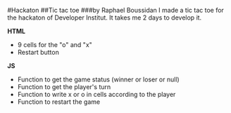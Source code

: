  #Hackaton
 ##Tic tac toe
 ###by Raphael Boussidan
 I made a tic tac toe for the hackaton of Developer Institut.
 It takes me 2 days to develop it.
 
 
 **HTML**
  - 9 cells for the "o" and "x"
  - Restart button
  
 **JS**
 - Function to get the game status (winner or loser or null)
 - Function to get the player's turn
 - Function to write x or o in cells according to the player
 - Function to restart the game
